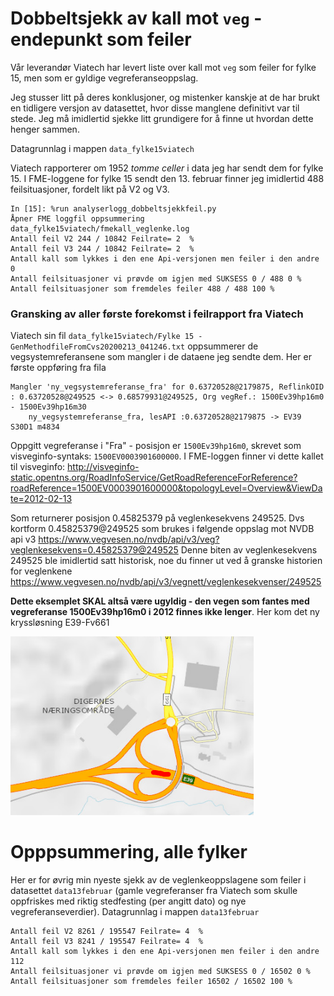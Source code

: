 # Dobbeltsjekk av kall mot `veg` - endepunkt som feiler

Vår leverandør Viatech har levert liste over kall mot `veg` som feiler 
for fylke 15, men som er gyldige vegreferanseoppslag. 

Jeg stusser litt på deres konklusjoner, og mistenker kanskje at 
de har brukt en tidligere versjon av datasettet, hvor disse manglene
definitivt var til stede. Jeg må imidlertid sjekke litt grundigere
for å finne ut hvordan dette henger sammen. 

Datagrunnlag i mappen `data_fylke15viatech`

Viatech rapporterer om  1952 *tomme celler* i data jeg har sendt dem for fylke 15. I FME-loggene for fylke 15 sendt den 13. februar finner jeg imidlertid 488 feilsituasjoner, fordelt likt på V2 og V3. 

```
In [15]: %run analyserlogg_dobbeltsjekkfeil.py
Åpner FME loggfil oppsummering data_fylke15viatech/fmekall_veglenke.log 
Antall feil V2 244 / 10842 Feilrate= 2  %
Antall feil V3 244 / 10842 Feilrate= 2  %
Antall kall som lykkes i den ene Api-versjonen men feiler i den andre 0
Antall feilsituasjoner vi prøvde om igjen med SUKSESS 0 / 488 0 %
Antall feilsituasjoner som fremdeles feiler 488 / 488 100 %
```

### Gransking av aller første forekomst i feilrapport fra Viatech

Viatech sin fil `data_fylke15viatech/Fylke 15 - GenMethodfileFromCvs20200213_041246.txt` oppsummerer de vegsystemreferansene som mangler i 
de dataene jeg sendte dem. Her er første oppføring fra fila
```
Mangler 'ny_vegsystemreferanse_fra' for 0.63720528@2179875, ReflinkOID : 0.63720528@249525 <-> 0.68579931@249525, Org vegRef.: 1500Ev39hp16m0 - 1500Ev39hp16m30
	ny_vegsystemreferanse_fra, lesAPI :0.63720528@2179875 -> EV39 S30D1 m4834
``` 
Oppgitt vegreferanse i "Fra" - posisjon er `1500Ev39hp16m0`, skrevet som visveginfo-syntaks: `1500EV0003901600000`. I FME-loggen finner vi dette kallet til visveginfo: http://visveginfo-static.opentns.org/RoadInfoService/GetRoadReferenceForReference?roadReference=1500EV0003901600000&topologyLevel=Overview&ViewDate=2012-02-13

Som returnerer posisjon 0.45825379 på veglenkesekvens 249525. Dvs kortform 0.45825379@249525 som brukes i følgende oppslag mot NVDB api v3 
https://www.vegvesen.no/nvdb/api/v3/veg?veglenkesekvens=0.45825379@249525
Denne biten av veglenkesekvens 249525 ble imidlertid satt historisk, noe du finner ut ved å granske historien for veglenkene https://www.vegvesen.no/nvdb/api/v3/vegnett/veglenkesekvenser/249525

**Dette eksemplet SKAL altså være ugyldig - den vegen som fantes med vegreferanse 1500Ev39hp16m0 i 2012 finnes ikke lenger**. Her kom det ny kryssløsning E39-Fv661

![Ny kryssløsning E39 - Fv661](pics/nyttkryss1500Ev39hp16m0.png)
 

# Opppsummering, alle fylker 

Her er for øvrig min nyeste sjekk av de veglenkeoppslagene som feiler i datasettet `data13februar` (gamle vegreferanser fra Viatech som skulle oppfriskes med riktig stedfesting (per angitt dato) og nye 
vegreferanseverdier). Datagrunnlag i mappen `data13februar`


```
Antall feil V2 8261 / 195547 Feilrate= 4  %
Antall feil V3 8241 / 195547 Feilrate= 4  %
Antall kall som lykkes i den ene Api-versjonen men feiler i den andre 112
Antall feilsituasjoner vi prøvde om igjen med SUKSESS 0 / 16502 0 %
Antall feilsituasjoner som fremdeles feiler 16502 / 16502 100 %
```
